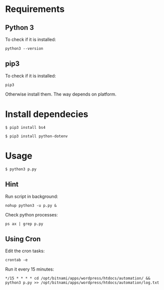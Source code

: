# Requirements
## Python 3
To check if it is installed:

`python3 --version`

## pip3
To check if it is installed:

`pip3`

Otherwise install them. The way depends on platform.

# Install dependecies
`$ pip3 install bs4`

`$ pip3 install python-dotenv`

# Usage

`$ python3 p.py`


## Hint
Run script in background:

`nohup python3 -u p.py &`

Check python processes:

`ps ax | grep p.py`


## Using Cron

Edit the cron tasks:

`crontab -e`

Run it every 15 minutes:

`*/15 * * * * cd /opt/bitnami/apps/wordpress/htdocs/automation/ && python3 p.py >> /opt/bitnami/apps/wordpress/htdocs/automation/log.txt`